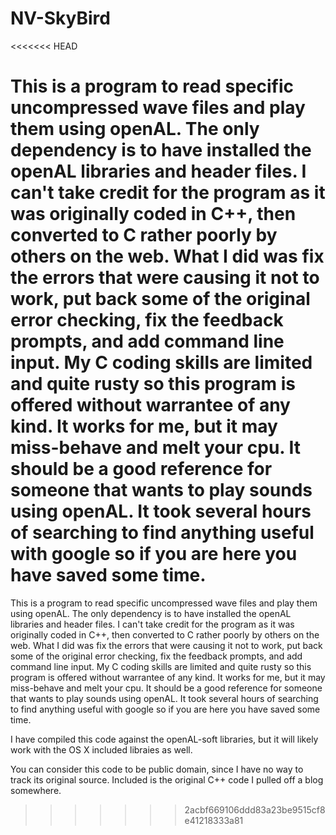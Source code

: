 # NV-SkyBird
<<<<<<< HEAD

This is a program to read specific uncompressed wave files and play them using openAL.   The only dependency is to have installed the
openAL libraries and header files.  I can't take credit for the program as it was originally coded in C++, then converted to C rather poorly
by others on the web.  What I did was fix the errors that were causing it not to work, put back some of the original error checking, fix 
the feedback prompts, and add command line input.  My C coding skills are limited and quite rusty so this program is offered without
warrantee of any kind.  It works for me, but it may miss-behave  and melt your cpu.  It should be a good reference for someone that wants
to play sounds using openAL.  It took several hours of searching to find anything useful with google so if you are here you  have saved some time.
=======
This is a program to read specific uncompressed wave files and play them using openAL.   The only dependency is to have installed the openAL libraries and header files.  I can't take credit for the program as it was originally coded in C++, then converted to C rather poorly by others on the web.  What I did was fix the errors that were causing it not to work, put back some of the original error checking, fix the feedback prompts, and add command line input.  My C coding skills are limited and quite rusty so this program is offered without warrantee of any kind.  It works for me, but it may miss-behave  and melt your cpu.  It should be a good reference for someone that wants to play sounds using openAL.  It took several hours of searching to find anything useful with google so if you are here you have saved some time.

I have compiled this code against the openAL-soft libraries, but it will likely work with the OS X included libraies as well.


You can consider this code to be public domain, since I have no way to track its original source.  Included is the original C++ code I pulled off  a blog
somewhere.
>>>>>>> 2acbf669106ddd83a23be9515cf8e41218333a81
